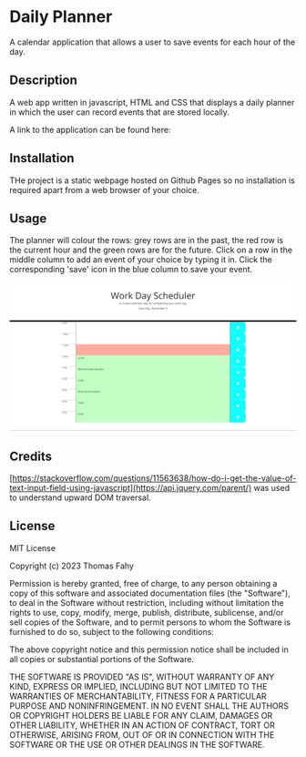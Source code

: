 # Daily Planner

A calendar application that allows a user to save events for each hour of the day.

## Description

A web app written in javascript, HTML and CSS that displays a daily planner in which the user can record events that are stored locally.

A link to the application can be found here:

## Installation

THe project is a static webpage hosted on Github Pages so no installation is required apart from a web browser of your choice.

## Usage

The planner will colour the rows: grey rows are in the past, the red row is the current hour and the green rows are for the future. Click on a row in the middle column to add an event of your choice by typing it in. Click the corresponding 'save' icon in the blue column to save your event.

![planner page website](./assets/images/app_screenshot.png)

## Credits

[https://stackoverflow.com/questions/11563638/how-do-i-get-the-value-of-text-input-field-using-javascript](https://api.jquery.com/parent/) was used to understand upward DOM traversal.

## License

MIT License

Copyright (c) 2023 Thomas Fahy

Permission is hereby granted, free of charge, to any person obtaining a copy
of this software and associated documentation files (the "Software"), to deal
in the Software without restriction, including without limitation the rights
to use, copy, modify, merge, publish, distribute, sublicense, and/or sell
copies of the Software, and to permit persons to whom the Software is
furnished to do so, subject to the following conditions:

The above copyright notice and this permission notice shall be included in all
copies or substantial portions of the Software.

THE SOFTWARE IS PROVIDED "AS IS", WITHOUT WARRANTY OF ANY KIND, EXPRESS OR
IMPLIED, INCLUDING BUT NOT LIMITED TO THE WARRANTIES OF MERCHANTABILITY,
FITNESS FOR A PARTICULAR PURPOSE AND NONINFRINGEMENT. IN NO EVENT SHALL THE
AUTHORS OR COPYRIGHT HOLDERS BE LIABLE FOR ANY CLAIM, DAMAGES OR OTHER
LIABILITY, WHETHER IN AN ACTION OF CONTRACT, TORT OR OTHERWISE, ARISING FROM,
OUT OF OR IN CONNECTION WITH THE SOFTWARE OR THE USE OR OTHER DEALINGS IN THE
SOFTWARE.
